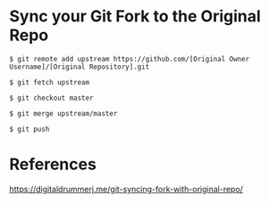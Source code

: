# Sync your Git Fork to the Original Repo

```
$ git remote add upstream https://github.com/[Original Owner Username]/[Original Repository].git
```

```
$ git fetch upstream
```

```
$ git checkout master
```

```
$ git merge upstream/master
```

```
$ git push
```

# References

https://digitaldrummerj.me/git-syncing-fork-with-original-repo/
